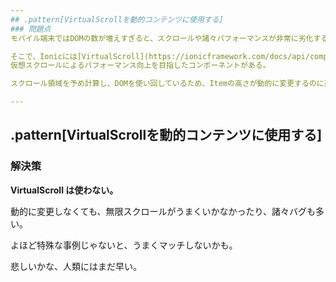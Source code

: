 ```yaml
---
## .pattern[VirtualScrollを動的コンテンツに使用する]
### 問題点
モバイル端末ではDOMの数が増えすぎると、スクロールや諸々パフォーマンスが非常に劣化する。

そこで、Ionicには[VirtualScroll](https://ionicframework.com/docs/api/components/virtual-scroll/VirtualScroll/)という
仮想スクロールによるパフォーマンス向上を目指したコンポーネントがある。

スクロール領域を予め計算し、DOMを使い回しているため、Itemの高さが動的に変更するのに追従できない。

---
```

## .pattern[VirtualScrollを動的コンテンツに使用する]
### 解決策
__VirtualScroll は使わない。__

動的に変更しなくても、無限スクロールがうまくいかなかったり、諸々バグも多い。

よほど特殊な事例じゃないと、うまくマッチしないかも。

悲しいかな、人類にはまだ早い。
